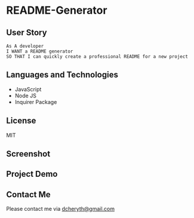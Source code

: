 # README-Generator

## User Story
```
As A developer
I WANT a README generator
SO THAT I can quickly create a professional README for a new project
```

## Languages and Technologies
- JavaScript
- Node JS
- Inquirer Package

## License
MIT

## Screenshot


## Project Demo



## Contact Me
Please contact me via dcheryth@gmail.com